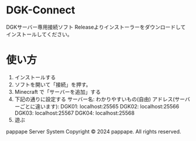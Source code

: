 # DGK-Connect
DGKサーバー専用接続ソフト
Releaseよりインストーラーをダウンロードしてインストールしてください。

# 使い方
1. インストールする
2. ソフトを開いて「接続」を押す。
3. Minecraft で「サーバーを追加」する
4. 下記の通りに設定する
   サーバー名: わかりやすいもの(自由)
   アドレス(サーバーごとに違います):
    DGK01: localhost:25565
    DGK02: localhost:25566
    DGK03: localhost:25567
    DGK04: localhost:25568
6. 遊ぶ

pappape Server System Copyright © 2024 pappape. All rights reserved.
